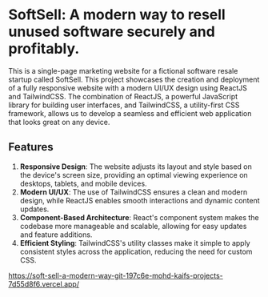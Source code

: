 # SoftSell: A modern way to resell unused software securely and profitably.
This is a single-page marketing website for a fictional software resale startup called SoftSell. This project showcases the creation and deployment of a fully responsive website with a modern UI/UX design using ReactJS and TailwindCSS. The combination of ReactJS, a powerful JavaScript library for building user interfaces, and TailwindCSS, a utility-first CSS framework, allows us to develop a seamless and efficient web application that looks great on any device.

## Features
1. **Responsive Design**: The website adjusts its layout and style based on the device's screen size, providing an optimal viewing experience on desktops, tablets, and mobile devices.  
2. **Modern UI/UX**: The use of TailwindCSS ensures a clean and modern design, while ReactJS enables smooth interactions and dynamic content updates.  
3. **Component-Based Architecture**: React's component system makes the codebase more manageable and scalable, allowing for easy updates and feature additions.  
4. **Efficient Styling**: TailwindCSS's utility classes make it simple to apply consistent styles across the application, reducing the need for custom CSS.

https://soft-sell-a-modern-way-git-197c6e-mohd-kaifs-projects-7d55d8f6.vercel.app/
